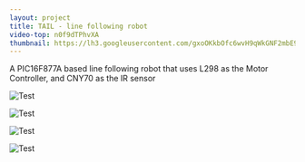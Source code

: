 ```yaml
---
layout: project
title: TAIL - line following robot
video-top: n0f9dTPhvXA
thumbnail: https://lh3.googleusercontent.com/gxoOKkbOfc6wvH9qWkGNF2mbE9zVMjt72T1PxpjRzZI=w720-h540-no
---
```


A PIC16F877A based line following robot that uses L298 as the Motor Controller, and CNY70 as the IR sensor

![Test](https://lh3.googleusercontent.com/gxoOKkbOfc6wvH9qWkGNF2mbE9zVMjt72T1PxpjRzZI=w720-h540-no "Test")

![Test](https://lh3.googleusercontent.com/MhmKge37MW-NPrjftpsaEB33ge1aMryJpv5PwmJ0BeI=w720-h540-no "Test")

![Test](https://lh3.googleusercontent.com/dSVPKbea9VkLj3RAOhlBAYUKLZ8BzLLGPp60QCCio3E=w720-h540-no "Test")

![Test](https://lh3.googleusercontent.com/1aM5YEzwtC3aL3FM07vsHQEkiWkULnMEQUG3swuoSzc=w720-h540-no "Test")

